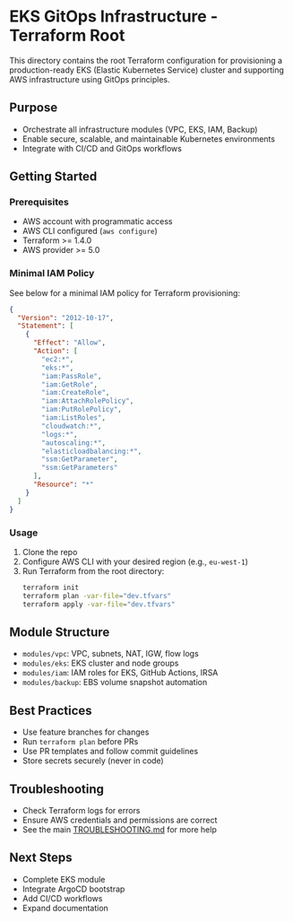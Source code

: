 # EKS GitOps Infrastructure - Terraform Root

This directory contains the root Terraform configuration for provisioning a production-ready EKS (Elastic Kubernetes Service) cluster and supporting AWS infrastructure using GitOps principles.

## Purpose
- Orchestrate all infrastructure modules (VPC, EKS, IAM, Backup)
- Enable secure, scalable, and maintainable Kubernetes environments
- Integrate with CI/CD and GitOps workflows

## Getting Started

### Prerequisites
- AWS account with programmatic access
- AWS CLI configured (`aws configure`)
- Terraform >= 1.4.0
- AWS provider >= 5.0

### Minimal IAM Policy
See below for a minimal IAM policy for Terraform provisioning:

```json
{
  "Version": "2012-10-17",
  "Statement": [
    {
      "Effect": "Allow",
      "Action": [
        "ec2:*",
        "eks:*",
        "iam:PassRole",
        "iam:GetRole",
        "iam:CreateRole",
        "iam:AttachRolePolicy",
        "iam:PutRolePolicy",
        "iam:ListRoles",
        "cloudwatch:*",
        "logs:*",
        "autoscaling:*",
        "elasticloadbalancing:*",
        "ssm:GetParameter",
        "ssm:GetParameters"
      ],
      "Resource": "*"
    }
  ]
}
```

### Usage
1. Clone the repo
2. Configure AWS CLI with your desired region (e.g., `eu-west-1`)
3. Run Terraform from the root directory:
   ```bash
   terraform init
   terraform plan -var-file="dev.tfvars"
   terraform apply -var-file="dev.tfvars"
   ```

## Module Structure
- `modules/vpc`: VPC, subnets, NAT, IGW, flow logs
- `modules/eks`: EKS cluster and node groups
- `modules/iam`: IAM roles for EKS, GitHub Actions, IRSA
- `modules/backup`: EBS volume snapshot automation

## Best Practices
- Use feature branches for changes
- Run `terraform plan` before PRs
- Use PR templates and follow commit guidelines
- Store secrets securely (never in code)

## Troubleshooting
- Check Terraform logs for errors
- Ensure AWS credentials and permissions are correct
- See the main [TROUBLESHOOTING.md](../TROUBLESHOOTING.md) for more help

## Next Steps
- Complete EKS module
- Integrate ArgoCD bootstrap
- Add CI/CD workflows
- Expand documentation
